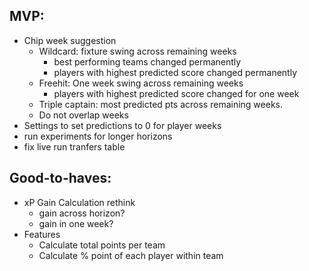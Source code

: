 ## MVP:
- Chip week suggestion
  - Wildcard: fixture swing across remaining weeks
    - best performing teams changed permanently
    - players with highest predicted score changed permanently
  - Freehit: One week swing across remaining weeks
    - players with highest predicted score changed for one week
  - Triple captain: most predicted pts across remaining weeks.
  - Do not overlap weeks
- Settings to set predictions to 0 for player weeks
- run experiments for longer horizons
- fix live run tranfers table


## Good-to-haves:
- xP Gain Calculation rethink
  - gain across horizon?
  - gain in one week?
- Features
  - Calculate total points per team
  - Calculate % point of each player within team